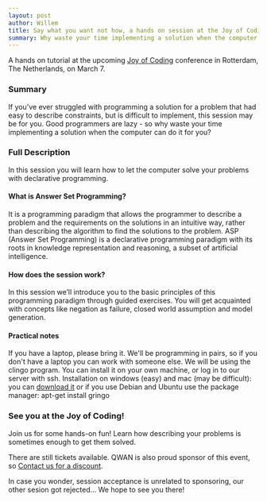 ```yaml
---
layout: post
author: Willem
title: Say what you want not how, a hands on session at the Joy of Coding Conference.
summary: Why waste your time implementing a solution when the computer can do it for you? QWAN's Willem van den Ende and University of Baths' Marina de Vos will run a hands-on tutorial on logic programming with answer sets at the [Joy of Coding](http://joyofcoding.org/) conference in Rotterdam, Netherlands, on March 7.
---
```


A hands on tutorial at the upcoming [Joy of Coding](http://joyofcoding) conference in Rotterdam, The Netherlands, on March 7.

### Summary

If you’ve ever struggled with programming a solution for a problem that had easy to describe constraints, but is difficult to implement, this session may be for you. Good programmers are lazy - so why waste your time implementing a solution when the computer can do it for you?

### Full Description

In this session you will learn how to let the computer solve your problems with declarative programming.

#### What is Answer Set Programming?

It is a programming paradigm that allows the programmer to describe a problem and the requirements on the solutions in an intuitive way, rather than describing the algorithm to find the solutions to the problem. ASP (Answer Set Programming) is a declarative programming paradigm with its roots in knowledge representation and reasoning, a subset of artificial intelligence.

#### How does the session work?

In this session we’ll introduce you to the basic principles of this programming paradigm through guided exercises. You will get acquainted with concepts like negation as failure, closed world assumption and model generation.

#### Practical notes

If you have a laptop, please bring it. We'll be programming in pairs, so if you don't have a laptop you can work with someone else. We will be using the clingo program. You can install it on your own machine, or log in to our server with ssh. Installation on windows (easy) and mac (may be difficult): you can [download it](http://potassco.sourceforge.net/) or if you use Debian and Ubuntu use the package manager: apt-get install gringo

### See you at the Joy of Coding!

Join us for some hands-on fun! Learn how describing your problems is sometimes enough to get them solved.

There are still tickets available. QWAN is also proud sponsor of this event, so [Contact us for a discount](http://www.qwan.eu/en/contact).

In case you wonder, session acceptance is unrelated to sponsoring, our other sesion got rejected... We hope to see you there!

